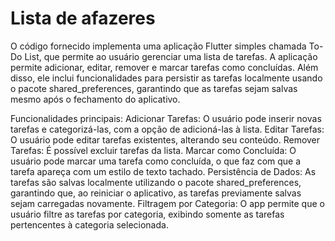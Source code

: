 # Lista de afazeres

O código fornecido implementa uma aplicação Flutter simples chamada To-Do List, que permite ao usuário gerenciar uma lista de tarefas. A aplicação permite adicionar, editar, remover e marcar tarefas como concluídas. Além disso, ele inclui funcionalidades para persistir as tarefas localmente usando o pacote shared_preferences, garantindo que as tarefas sejam salvas mesmo após o fechamento do aplicativo.

Funcionalidades principais:
Adicionar Tarefas: O usuário pode inserir novas tarefas e categorizá-las, com a opção de adicioná-las à lista.
Editar Tarefas: O usuário pode editar tarefas existentes, alterando seu conteúdo.
Remover Tarefas: É possível excluir tarefas da lista.
Marcar como Concluída: O usuário pode marcar uma tarefa como concluída, o que faz com que a tarefa apareça com um estilo de texto tachado.
Persistência de Dados: As tarefas são salvas localmente utilizando o pacote shared_preferences, garantindo que, ao reiniciar o aplicativo, as tarefas previamente salvas sejam carregadas novamente.
Filtragem por Categoria: O app permite que o usuário filtre as tarefas por categoria, exibindo somente as tarefas pertencentes à categoria selecionada.
